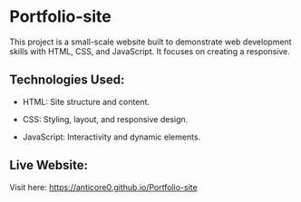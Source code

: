 # Portfolio-site
This project is a small-scale website built to demonstrate web development skills with HTML, CSS, and JavaScript. It focuses on creating a responsive.

## Technologies Used:

- HTML: Site structure and content.

- CSS: Styling, layout, and responsive design.

- JavaScript: Interactivity and dynamic elements.

## Live Website:
Visit here: https://anticore0.github.io/Portfolio-site
